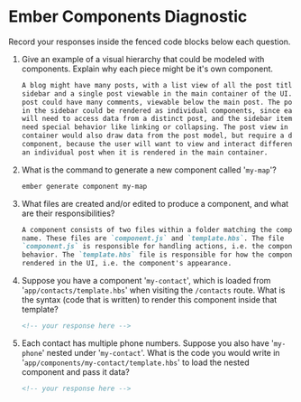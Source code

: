 # Ember Components Diagnostic

Record your responses inside the fenced code blocks below each question.

1.  Give an example of a visual hierarchy that could be modeled with components. Explain why each piece might be it's own component.

    ```md
    A blog might have many posts, with a list view of all the post titles in a
    sidebar and a single post viewable in the main container of the UI. Each
    post could have many comments, viewable below the main post. The post titles
    in the sidebar could be rendered as individual components, since each one
    will need to access data from a distinct post, and the sidebar items might
    need special behavior like linking or collapsing. The post view in the main
    container would also draw data from the post model, but require a different
    component, because the user will want to view and interact differently with
    an individual post when it is rendered in the main container.
    ```

1.  What is the command to generate a new component called '`my-map`'?

    ```sh
    ember generate component my-map
    ```

1.  What files are created and/or edited to produce a component, and what are their responsibilities?

    ```md
    A component consists of two files within a folder matching the component's
    name. These files are `component.js` and `template.hbs`. The file
    `component.js` is responsible for handling actions, i.e. the component's
    behavior. The `template.hbs` file is responsible for how the component is
    rendered in the UI, i.e. the component's appearance.
    ```

1.  Suppose you have a component '`my-contact`', which is loaded from
    '`app/contacts/template.hbs`' when visiting the `/contacts` route. What is
    the syntax (code that is written) to render this component inside that template?

    ```html
    <!-- your response here -->
    ```

1.  Each contact has multiple phone numbers. Suppose you also have '`my-phone`'
    nested under '`my-contact`'. What is the code you would write in
    '`app/components/my-contact/template.hbs`' to load the nested component and
    pass it data?

    ```html
    <!-- your response here -->
    ```
